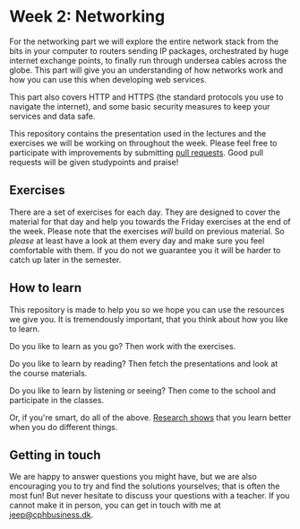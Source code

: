 # Week 2: Networking
For the networking part we will explore the entire network stack from the bits in your computer to routers sending IP packages, orchestrated by huge internet exchange points, to finally run through undersea cables across the globe. This part will give you an understanding of how networks work and how you can use this when developing web services.

This part also covers HTTP and HTTPS (the standard protocols you use to navigate the internet), and some basic security measures to keep your services and data safe.

This repository contains the presentation used in the lectures and the exercises we will
be working on throughout the week. Please feel free to participate with improvements by
submitting [pull requests](https://help.github.com/articles/about-pull-requests/). Good
pull requests will be given studypoints and praise!

## Exercises
There are a set of exercises for each day. They are designed to cover the material
for that day and help you towards the Friday exercises at the end of the week. Please
note that the exercises _will_ build on previous material. So _please_ at least have
a look at them every day and make sure you feel comfortable with them. If you do not
we guarantee you it will be harder to catch up later in the semester.

## How to learn
This repository is made to help you so we hope you can use the resources we give you.
It is tremendously important, that you think about how you like to learn.

Do you like to learn as you go? Then work with the exercises.

Do you like to learn by reading? Then fetch the presentations and look at the course
materials.

Do you like to learn by listening or seeing? Then come to the school and participate
in the classes.

Or, if you're smart, do all of the above. 
[Research shows](https://en.wikipedia.org/wiki/Learning_theory_(education)#Multimedia_learning)
that you learn better when you do different things.

## Getting in touch
We are happy to answer questions you might have, but we are also encouraging you
to try and find the solutions yourselves; that is often the most fun! But never
hesitate to discuss your questions with a teacher. If you cannot make it in person,
you can get in touch with me at jeep@cphbusiness.dk.
